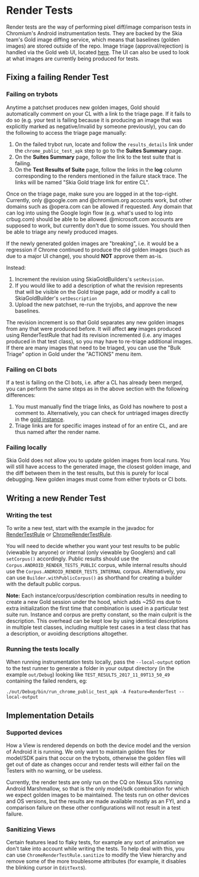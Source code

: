 # Render Tests

Render tests are the way of performing pixel diff/image comparison tests in
Chromium's Android instrumentation tests. They are backed by the Skia team's
Gold image diffing service, which means that baselines (golden images) are
stored outside of the repo. Image triage (approval/rejection) is handled via the
Gold web UI, located [here](https://chrome-gold.skia.org/). The UI can also be
used to look at what images are currently being produced for tests.

## Fixing a failing Render Test

### Failing on trybots

Anytime a patchset produces new golden images, Gold should automatically
comment on your CL with a link to the triage page. If it fails to do so (e.g.
your test is failing because it is producing an image that was explicitly
marked as negative/invalid by someone previously), you can do the following to
access the triage page manually:

1. On the failed trybot run, locate and follow the `results_details` link under
the `chrome_public_test_apk` step to go to the **Suites Summary** page.
2. On the **Suites Summary** page, follow the link to the test suite that is
failing.
3. On the **Test Results of Suite** page, follow the links in the **log** column
corresponding to the renders mentioned in the failure stack trace. The links
will be named "Skia Gold triage link for entire CL".

Once on the triage page, make sure you are logged in at the top-right.
Currently, only @google.com and @chromium.org accounts work, but other domains
such as @opera.com can be allowed if requested. Any domain that can log into
using the Google login flow (e.g. what's used to log into crbug.com) should be
able to be allowed. @microsoft.com accounts are supposed to work, but currently
don't due to some issues. You should then be able to triage any newly produced
images.

If the newly generated golden images are "breaking", i.e. it would be a
regression if Chrome continued to produce the old golden images (such as due
to a major UI change), you should **NOT** approve them as-is.

Instead:
1. Increment the revision using SkiaGoldBuilders's `setRevision`.
1. If you would like to add a description of what the revision represents that
will be visible on the Gold triage page, add or modify a call to
SkiaGoldBuilder's `setDescription`
1. Upload the new patchset, re-run the tryjobs, and approve the new baselines.

The revision increment is so that Gold separates any new golden images from any
that were produced before. It will affect **any** images produced using
RenderTestRule that had its revision incremented (i.e. any images produced in
that test class), so you may have to re-triage additional images. If there
are many images that need to be triaged, you can use the "Bulk Triage" option
in Gold under the "ACTIONS" menu item.

### Failing on CI bots

If a test is failing on the CI bots, i.e. after a CL has already been merged,
you can perform the same steps as in the above section with the following
differences:

1. You must manually find the triage links, as Gold has nowhere to post a
comment to. Alternatively, you can check for untriaged images directly in the
[gold instance](https://chrome-gold.skia.org).
2. Triage links are for specific images instead of for an entire CL, and are
thus named after the render name.

### Failing locally

Skia Gold does not allow you to update golden images from local runs. You will
still have access to the generated image, the closest golden image, and the diff
between them in the test results, but this is purely for local debugging. New
golden images must come from either trybots or CI bots.

## Writing a new Render Test

### Writing the test

To write a new test, start with the example in the javadoc for
[RenderTestRule](https://cs.chromium.org/chromium/src/ui/android/javatests/src/org/chromium/ui/test/util/RenderTestRule.java)
or [ChromeRenderTestRule](https://cs.chromium.org/chromium/src/chrome/test/android/javatests/src/org/chromium/chrome/test/util/ChromeRenderTestRule.java).

You will need to decide whether you want your test results to be public
(viewable by anyone) or internal (only viewable by Googlers) and call
`setCorpus()` accordingly. Public results should use the
`Corpus.ANDROID_RENDER_TESTS_PUBLIC` corpus, while internal results should use
the `Corpus.ANDROID_RENDER_TESTS_INTERNAL` corpus. Alternatively, you can use
`Builder.withPublicCorpus()` as shorthand for creating a builder with the
default public corpus.

**Note:** Each instance/corpus/description combination results in needing to
create a new Gold session under the hood, which adds ~250 ms due to extra
initialization the first time that combination is used in a particular test
suite run. Instance and corpus are pretty constant, so the main culprit is the
description. This overhead can be kept low by using identical descriptions in
multiple test classes, including multiple test cases in a test class that has a
description, or avoiding descriptions altogether.

### Running the tests locally

When running instrumentation tests locally, pass the `--local-output` option to
the test runner to generate a folder in your output directory (in the example
`out/Debug`) looking like `TEST_RESULTS_2017_11_09T13_50_49` containing the
failed renders, eg:

```
./out/Debug/bin/run_chrome_public_test_apk -A Feature=RenderTest --local-output
```

## Implementation Details

### Supported devices

How a View is rendered depends on both the device model and the version of
Android it is running. We only want to maintain golden files for model/SDK pairs
that occur on the trybots, otherwise the golden files will get out of date as
changes occur and render tests will either fail on the Testers with no warning,
or be useless.

Currently, the render tests are only run on the CQ on Nexus 5Xs running
Android Marshmallow, so that is the only model/sdk combination for which we
expect golden images to be maintained. The tests run on other devices and OS
versions, but the results are made available mostly as an FYI, and a comparison
failure on these other configurations will not result in a test failure.

### Sanitizing Views

Certain features lead to flaky tests, for example any sort of animation we don't
take into account while writing the tests. To help deal with this, you can use
`ChromeRenderTestRule.sanitize` to modify the View hierarchy and remove some of the
more troublesome attributes (for example, it disables the blinking cursor in
`EditText`s).

